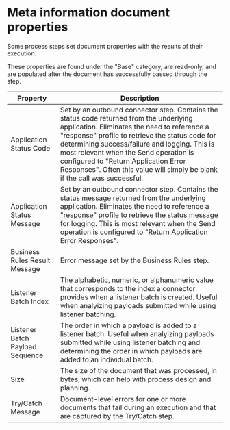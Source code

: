 # Meta information document properties

<head>
  <meta name="guidename" content="Integration"/>
  <meta name="context" content="GUID-6cdd45d8-67af-4642-ab77-f03450f536af"/>
</head>


Some process steps set document properties with the results of their execution.

These properties are found under the "Base" category, are read-only, and are populated after the document has successfully passed through the step.

|Property|Description|
|--------|-----------|
|Application Status Code|Set by an outbound connector step. Contains the status code returned from the underlying application. Eliminates the need to reference a "response" profile to retrieve the status code for determining success/failure and logging. This is most relevant when the Send operation is configured to "Return Application Error Responses". Often this value will simply be blank if the call was successful.|
|Application Status Message|Set by an outbound connector step. Contains the status message returned from the underlying application. Eliminates the need to reference a "response" profile to retrieve the status message for logging. This is most relevant when the Send operation is configured to "Return Application Error Responses".|
|Business Rules Result Message|Error message set by the Business Rules step.||Cleanse Result Message|Validation message set by the Cleanse step. Useful in constructing alerts or messages for end users.|
|Listener Batch Index|The alphabetic, numeric, or alphanumeric value that corresponds to the index a connector provides when a listener batch is created. Useful when analyizing payloads submitted while using listener batching.|
|Listener Batch Payload Sequence|The order in which a payload is added to a listener batch. Useful when analyizing payloads submitted while using listener batching and determining the order in which payloads are added to an individual batch.|
|Size|The size of the document that was processed, in bytes, which can help with process design and planning.|
|Try/Catch Message|Document-level errors for one or more documents that fail during an execution and that are captured by the Try/Catch step.|
